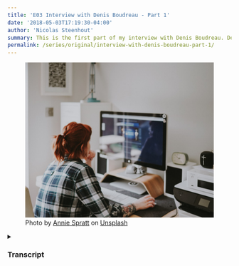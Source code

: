 ```yaml
---
title: 'E03 Interview with Denis Boudreau - Part 1'
date: '2018-05-03T17:19:30-04:00'
author: 'Nicolas Steenhout'
summary: This is the first part of my interview with Denis Boudreau. Denis talks about his understanding of accessibility, the importance of not approaching it as a “checklist”, its place in the UI/UX continuum, how becoming a parent helped him become more empathetic, and more!
permalink: /series/original/interview-with-denis-boudreau-part-1/
---
```



<figure>
    <img src="/img/a11y-spec-work.jpg" alt="A white woman viewed from the back, working at a computer with a large screen.">
    <figcaption class="image-caption"><span>Photo by </span><a href="https://unsplash.com/@anniespratt" rel="">Annie Spratt</a><span> on </span><a href="https://unsplash.com" rel="">Unsplash</a></figcaption>
    </figure>
    
    
<audio id="audio1" data-able-player preload="auto">
  <source type="audio/mpeg" src="https://a11yrules.ams3.cdn.digitaloceanspaces.com/podcast/episodes/E003-a11y-rules-denis-boudreau-part-1.mp3"/>
</audio>


<details>
    <summary><h3>Transcript</h3></summary>
**Nicolas:** Support for the Accessibility Rules Podcast comes from people like you. I really do appreciate your support.

Welcome, this is the Accessibility Rules Podcast. I’m Nic Steenhout, and I talk with people involved, in way or another with web accessibility. Today, we’re talking with Denis Boudreau. Denis is a good friend, that I’ve known for several years and I wanted to know and understand a bit more about his perceptions and philosophies about accessibility.

Good morning, Denis! Thanks for joining me with this conversation around web accessibility.

**Denis**: Good morning.

**Nicolas**: I like to let guests introduce themselves, so in a brief elevator pitch introduction, who is Denis Boudreau?

**Denis**: Well, my name’s Denis. I’m from Montreal, Canada. I work for Deque Systems. I’ve been working in Accessibility for about 17 years, doing mostly consulting, and training, and strategy with different clients, and that’s about it.

**Nicolas**: Okay, thank you. To get started, tell me one thing that most people don’t know about you.

**Denis**: I don’t tend to be someone who talks about his personal life much, so people may not know that I have three kids, aged 15, 13, and 9, who are very much into music. My kids all go to music school. As a matter of fact, my oldest son went to a summer camp last week, and we went to a concert last Sunday, which was really great. ‘Cause he ended up playing Game of Thrones, among other things.

**Nicolas**: How cool.

**Denis**: That was pretty cool.

**Nicolas**: That’s got to keep you busy, three kids? You must have developed a good sense of organization to survive that?

**Denis**: You would expect. You would expect, but not exactly. Yeah, I guess more than 15 years ago, my skills are better now, but there’s still room for improvement for sure.

**Nicolas**: Alright, thank you for that. So, we’re talking about web accessibility primarily today. There’s many variations on the definition of, “What exactly is web accessibility?” So how would you define that?

**Denis**: I like to define it with a very simple statement, which is that content needs to be usable by anyone on any device. Something I picked up a couple years ago, I used to define accessibility as being this very complicated thing, about making content accessible to people with disabilities, and people that are aging, and then there were all these other things that came into play, but ultimately what I realized that it boils down to content being usable by anyone, regardless of the device that they use.

**Nicolas**: Thank you, I think you mentioned in the past that you didn’t like to think about accessibility in terms of a checklist of things that needs to be met to comply. How do you feel about that now?

**Denis**: I feel very much the same way. Like most people, I started in accessibility, and accessibility started making sense to me by following checklists. That was the only way I could wrap my head around it. But what I have come to realize is that when you lean heavily on those checklists, you miss a lot of things. So, over the years I’ve come to integrate what those checklists are, and I still have that in mind as I assess a website for instance, but I really think about it in terms of user experience now, as opposed to just checklists.

So, it’s not so much that I want to be checking off every item on a list, but rather make sure that the experience that I work on, whether while designing a site, or working with a client that has an existing site, the goal is really to make sure that people don’t run into barriers or issues as they’re using that site, regardless again, of the disabilities that they may have or the devices that they may use.

So, yes, a lot of people do look at accessibility as a very binary thing, where you need to be compliant, or it’s not okay. I don’t tend to look at it that way at all anymore. Of course, every now and then you’ll work with a client that basically asks you for that specifically, and in those situations you do have to abide by that, but the way that I like to look at it, is really from the perspective of, “Can our users access the content without any barriers?”

**Nicolas**: Yeah. You mentioned UI a little bit. Where do you see the separation line between accessibility and UI or UX?

**Denis**: Again, if you had asked me that question five years ago, I would have had a very different answer I guess. Now, I look at accessibility as a subset of UX, a subset of usability. I don’t see it as a different practice at all, I see it as a simple … it’s very connected to user interface design, or user experience design. It’s just from a different perspective. It’s a more narrowed focus, I would say.

If you look at UX, for instance, the goal of a UX designer will be to make sure the experience that he or she creates will work well with the intended audience. That they will get satisfaction and pleasure from using that interface. In accessibility, we do the same thing, but our focus is not so much on this particular type of user, but rather users that happen to have a disability or users that happen to be older, and may struggle with content, or users that may be marginalized by technology, one way or another.

That’s where our focus is, but we usually want the same things, which is to create an experience that is satisfying for users.

**Nicolas**: Right.

**Denis**: Yeah, so I guess I don’t know where that line is anymore between the two. To me, accessibility is just a design now. That’s really what it is.

**Nicolas**: Yeah, I like that. I like that. You said you’re an Accessibility Consultant, so if I were to ask you, “Where does your role fall within the work of Web Accessibility?” “How do you include accessibility in your work, beyond the obvious, that it’s what I do?” How would you explain that?

**Denis**: Well, for the most part, my role these days is related to training. That’s where most of my energy goes into. So developing training content for Deque internally, leading some of the efforts that we have in developing content that we can deliver to our clients, so a lot of my effort goes there. Some of my effort also goes towards design, best practices. Inclusive design, for instance. A little bit of strategy as well, helping clients build programs for accessibility.

So, I’ll be working, for instance, with a client where they have some knowledge internally, but they can’t really figure out how to bring it to the next level. So, we’ll work with their executives, we’ll work with their managers, we’ll work with their stakeholders who work with their developer designers, like everyone, and help them put together a strategy. A plan to make it a more holistic … like create a more holistic approach to accessibility within the organization, for instance. So, there’s that.

Assessments of course, ’cause I believe that in order to remain relevant, you always have to assess sites, because you have to keep on top of the new and shiny things that are out there as well. So, just keeping that muscle flowing, so to speak, with assessments is also a big aspect of it. A lot of my work also, I guess, is related to public speaking. So, representing Deque in different conferences, or just sharing ideas with folks. That’s about it.

**Nicolas**: Yeah, that sounds like it would keep you busy, on top of being organized with kids, and work life balance.

**Denis**: Yeah, I can’t complain.

**Nicolas**: So, and you said that you’ve been doing accessibility in one way or another for about 17 years now.

**Denis**: Correct.

**Nicolas**: How did you become aware of the need for web accessibility? What was the trigger for that?

**Denis**: It came as a total unexpected discovery, I would say. I started in Web Development in 1997, and for about 3 years, I was working as a developer for a company in Montreal. Back then, you could not get training for web, you just had to pick it up, and that’s what I did. But I always had a knack for researching, and finding why things weren’t working, so very quickly I became sort of a lead on my team, to make sure that our process rather, would be as efficient as possible.

That meant trying to figure out why we’re spending so much time debugging Netscape 3, for instance, because we were developing for IE 3 back then, but basically our main browser on Windows, so anytime that we had issues with my designer friend’s computer, which she was working on a Mac, for instance, so anytime we had an issue with that, or something wasn’t showing up on Netscape, we had to figure out where that was. That was my job. So, I became known for being the person to go to, to debug and figure out those things.

Because of that, I guess resourcefulness that I had, which basically meant being able to open up a browser and search for answers on Northern Light, or Alta Vista, back then, one day a project manager came to me, and said, that we had won this bid for a redesign of a project for a University Hospital in Montreal, and they needed a site that blind people could use, because they had an aisle in that hospital for people with visual impairments. The project manager just dropped that thing on my lap, and said, “Figure something out, we have no idea what they’re talking about.” Neither did I.

So again, my good friend Northern Light came into play, and I discovered the Web Content Accessibility Guidelines 1.0, which had been released a year before.

**Nicolas**: Right.

**Denis**: I had no idea about that stuff, so that was in 2000. So, 1999 was when WCAG 1 was released, so I discovered that, and it instantly appealed to me. So while we never got that project, and we never really got to do anything with accessibility back then, that’s when I got interested in the idea. That’s when I started to read about it, and for a couple of years I was focused mostly on open web standards. ‘Cause 2000 was when the web standards project came together, WASP came together, modern browsers, following best practices for the open web and everything. So, I was very much into that, and accessibility sparked the same kind of interest in me.

Over the years, I started blogging about that stuff, and meeting people with disabilities in Montreal, and it just became a passion. It actually gave me a sense of purpose, because by 2002, pretty much done with web development, it always felt like you were creating the same exact site with a different logo and different color palette, but every company was pretty much doing the same thing online. So, I had done a couple of really big sites, and I was kind of bored with it, but then accessibility came along, and it just gave me purpose. All of a sudden, it wasn’t creating another brochure for someone, but rather enabling people to access that content.

As development became more complicated, and the browser supported more elements and the interfaces we created became more complex, inaccessibility became a much bigger problem, and that fueled me. I’ve never looked back since. So that’s what I’ve been doing since then.

**Nicolas**: That’s a very interesting timeline, and way to get into this line of work. I like that for you, it gave you a sense of purpose. It’s almost like going back to this question of checklists vs think about the people. So, you’re a compassionate person who wants to make a change in people’s lives. I can related to that.

**Denis**: I try to be. I try to be.

**Nicolas**: What would you say your personal experience of disability is?

**Denis**: My personal experience is only through the eyes of my good friends that I’ve made over the years. I don’t really have anyone in my immediate family, who has a disability, I’m the closest to someone who is disabled because I’m color blind, so I do understand a couple of things from that perspective, but yeah my experience basically comes from meeting people that had disabilities, and understanding over the years, what it means to them to be able to do some things, or feeling like they have to rely on other people to do things that I take for granted.

So my experience is really from the outside. That’s one of the things that I had picked up over the years, is that one of the worst things that someone like me could do, is try to pretend that I understand what people with disabilities go through, when they experience any kind of issues on the web, for instance, because I just don’t. I have a theoretical understanding of what that is, but I’ve also grown, I guess, a respect for what that represents, and the fact that I can’t really define it internally or personally.

So yeah, my experience is through the folks that I have met, who have a wide variety of disabilities. I’ve pretty much met everything that’s out there by now. I do a lot of usability testing, people with disabilities, so you meet people that have a very different approach to using the web than you do, in those situations, and you were talking about being compassionate or empathetic, it just comes with the territory I think.

When you see someone struggling to use your interface, if you’ve crafted and you’ve spent so much time on, and they’re not able to do something because of the colors that you’ve chosen, or because of the placement, or the location of those elements, or because content just flashes on the screen and makes it difficult for them to focus, those are all things that are really eye opening.

So yeah, my experience comes from that. It comes from seeing other people use the web, and struggling with the things that we just aren’t aware of.

**Nicolas**: Yeah, that’s good. I like that. It’s strange, because I’ve met some people with disabilities that are clueless about anyone else’s experience than their own, and I’ve met people without disabilities that have a greater understanding about the needs out there. So, for me it’s always interesting to try and figure out who is doing what, and what’s their background, and how do they get to that point, and what kind of an understanding is there about the work that’s being done?

So, I like that you have such a varied experience, even though it’s not a direct personal experience per say, but you’ve had a chance to get really good rounded perspective, because you’ve worked with so many different people with so many different impairments.

**Denis**: See one thing, as you were talking, it sort of came to me. I think that the most valuable thing that I ever got, that helped me grow in understanding this has nothing to do with accessibility or even the new people with disabilities. It has everything to do with becoming a father. Before I was a dad, before I had kids, I really wouldn’t care much about other people, it was about me. Then, all of a sudden, I had these little people around me, running around, and I became much more aware of others, and much more sensitive to others, I guess.

So, I think that’s what really sparked it. I had my first kid in 2001, so that was like one year after discovering WCAG, so that’s always been there. I like to think, at the very least, that as I was growing and understanding, that not everybody was using the web the same way that I did, I also had that sensitivity about how unfair that was, because I was also caring about other people more at that point. I was starting to open up to other people. I think that really had a huge impact. Yeah, I think that’s somewhat related to why I care now.

**Nicolas**: Yeah, I can see that happening. Which hurdles did you face personally? How did you overcome them as you were growing in your understanding of accessibility and all this involved around that? Were there barriers that you faced?

**Denis**: Every day, I would say. I mean every single day, there’s a barrier, there’s a struggle, there’s something that I don’t understand, something that is complicated, something that I don’t feel adequate or competent for. There’s always something to learn, so generally speaking I would say there are many barriers all the time. One very specific that comes to mind was going from that point where I relied on say, the WCAG 2 standard as a checklist, to developing a more holistic approach to assessing for instance.

That was definitely a big hurdle, and I pushed back on stopping to use a checklist for the longest time, and I had a good friend of mine, she was always heckling me about the fact that I relied on that checklist so much, and that there was more to it than just a couple of requirements. While, what she was saying made sense to me, I just could not accept it, because I felt that if I was going to just drop that checklist, I would no longer know what to do.

It took me years to understand that once you knew what that checklist was about, you basically just follow your gut. You go on a site, you look at the content that’s there, you look at the interface, maybe you open up a screen reader, maybe you open Dragon Naturally Speaking, you use different tools, you try to use it from those perspectives, and you see things are not working, or you notice that things are missing. It’s not so much that capture every single detail that the page may have that would not comply, but that you find the things that are really going to have an impact, and you fix those things ones by one until you can’t find anything anymore.

When you can no longer find anything, then you involve other people that have disabilities, and they will help you find more things that you never could have found yourself. Going from that initial phase of I had this checklist, I check every single box, I’m good, my job’s done, to the other phase that I described, where it’s a very holistic and iterative approach to fixing things and finding issues, and refining what you have, and then finding other people that have, say they are blind, or that are deaf, or that have mobility impairment, any type of disabilities involved in as well, and working with them to find more things to fix, or to improve.

Going from one mindset to the other was probably the biggest hurdle that I faced in my career, I would say.

**Nicolas**: That sounds like a pretty major shift in thinking. It was. It was, yeah.

**Denis**: You’re talking about fixing things one thing at a time, how do you reconcile that with what seems to be asked from a lot of accessibility consultants by businesses, which is audit our site? So, how do you put that in practice between just doing pure assessment if you will, and taking this approach of iterative fixing, one thing at a time?

**Nicolas**: I think it’s true education for the most part. Most of the clients that I work with are coming to us because there’s a concern. Someone may have filed a complaint, they may be worried of getting sued, they may have heard about this accessibility thing, and now they’re worried for one reason or another, most of the people I work with come from that place.

Then, my job becomes to guide them gently through those checklists to make sure that they feel safe about that part, but then also educate them that there’s more to it than just that. So, in those situations where someone comes in and says, “We’re under litigation,” for instance and, “We need to make sure that we are WCAG 2 AA Complaint.” That’s a very different perspective than just to say, “I heard about accessibility at a talk,” or someone gave a talk, or maybe they came and listened to me speaking, and it sparked a light bulb. They want to do this. They have the ability in the organization to make a significant change, and they say, “I want to approach it that way, I like what you said, I never thought about the fact that we were unknowingly discriminating against people, and I can’t have that, I want to fix things.”

Then they’re being much more proactive about being inclusive. So, that’s definitely what I prefer, because from that point we work from the perspective of, “How can we make things better for everyone?” But most of the time, the clients that we get don’t come from there. Hopefully, they get to that place eventually, because as they integrate those concepts, then their own understanding expands, and they become more aware and more empathetic as well. That’s what we hope for all of our clients, that they get to that point, where they really want to do more, because it’s the right thing to do.

Reconciling the two is difficult in a way, but you just have to be pragmatic about it. Every little improvement counts, and every little improvement is a step towards a better user experience. So, all the stuff that we can do while under the client’s perspective is great stuff, like some clients may be saying, “We want to hear about the requirements and the failures of WCAG, we don’t want to hear about best practices,” for instance. We’ll still try to listen to those things, because ultimately we’re also helping them provide a better experience to their users, and by doing so, we’re also minimizing the possibility of them receiving a complaint as a result of content that’s not accessible.

I think a big part of my job is to help others understand that there’s more to it, than just that checklist like I said. But it starts with the checklist for most people, because they have no other way to understand. I, as a consultant need to be very empathetic to the fact that it took me years to go from that checklist to that other state, so I can’t expect them to understand that over the course of a project in that sense.

It might take more time, but by being welcoming and warm, and understanding, and guiding them gently through those steps, showing them that using a particular technique that meets WCAG will still leave a lot of people unattended for, or uncared for, then hopefully they understand that, “Yeah, this other technique might be a little more difficult to put together, but it will be better for more users, so therefore we’re going to go for that one instead.”

**Denis**: Yeah.

**Nicolas:** So, there’s that. But, it’s all about trying to care as much as possible, and be patient, so people understand why it matters as much as it does.

**Denis**: Yeah, it does matter quite a bit doesn’t it? On that note, Denis I think we’re going to wrap this segment of conversation. Thank you for your fantastic and candid answers to my question. We will finish our chat next week, if that’s alright with you?

**Nicolas**: Sure. Yep.

**Denis**: Thank you, we’ll connect next week again.

**Nicolas**: Yeah, take care. I’ll talk to you later.

**Denis**: Great.

**Nicolas**: Is your website accessible? Contact me through my website at [incl.ca](http://incl.ca), if you want my help to figure it out.
</details>